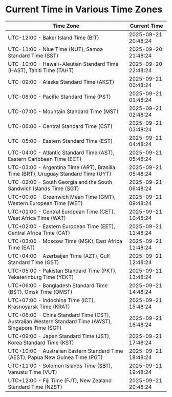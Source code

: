 # Current Time in Various Time Zones

| Time Zone | Current Time |
|-----------|--------------|
| UTC-12:00 - Baker Island Time (BIT) | 2025-09-21 20:48:24 |
| UTC-11:00 - Niue Time (NUT), Samoa Standard Time (SST) | 2025-09-20 21:48:24 |
| UTC-10:00 - Hawaii-Aleutian Standard Time (HAST), Tahiti Time (TAHT) | 2025-09-20 22:48:24 |
| UTC-09:00 - Alaska Standard Time (AKST) | 2025-09-21 00:48:24 |
| UTC-08:00 - Pacific Standard Time (PST) | 2025-09-21 01:48:24 |
| UTC-07:00 - Mountain Standard Time (MST) | 2025-09-21 02:48:24 |
| UTC-06:00 - Central Standard Time (CST) | 2025-09-21 03:48:24 |
| UTC-05:00 - Eastern Standard Time (EST) | 2025-09-21 04:48:24 |
| UTC-04:00 - Atlantic Standard Time (AST), Eastern Caribbean Time (ECT) | 2025-09-21 05:48:24 |
| UTC-03:00 - Argentina Time (ART), Brasília Time (BRT), Uruguay Standard Time (UYT) | 2025-09-21 05:48:24 |
| UTC-02:00 - South Georgia and the South Sandwich Islands Time (SGT) | 2025-09-21 06:48:24 |
| UTC±00:00 - Greenwich Mean Time (GMT), Western European Time (WET) | 2025-09-21 09:48:24 |
| UTC+01:00 - Central European Time (CET), West Africa Time (WAT) | 2025-09-21 10:48:24 |
| UTC+02:00 - Eastern European Time (EET), Central Africa Time (CAT) | 2025-09-21 11:48:24 |
| UTC+03:00 - Moscow Time (MSK), East Africa Time (EAT) | 2025-09-21 11:48:24 |
| UTC+04:00 - Azerbaijan Time (AZT), Gulf Standard Time (GST) | 2025-09-21 12:48:24 |
| UTC+05:00 - Pakistan Standard Time (PKT), Yekaterinburg Time (YEKT) | 2025-09-21 13:48:24 |
| UTC+06:00 - Bangladesh Standard Time (BST), Omsk Time (OMST) | 2025-09-21 14:48:24 |
| UTC+07:00 - Indochina Time (ICT), Krasnoyarsk Time (KRAT) | 2025-09-21 15:48:24 |
| UTC+08:00 - China Standard Time (CST), Australian Western Standard Time (AWST), Singapore Time (SGT) | 2025-09-21 16:48:24 |
| UTC+09:00 - Japan Standard Time (JST), Korea Standard Time (KST) | 2025-09-21 17:48:24 |
| UTC+10:00 - Australian Eastern Standard Time (AEST), Papua New Guinea Time (PGT) | 2025-09-21 18:48:24 |
| UTC+11:00 - Solomon Islands Time (SBT), Vanuatu Time (VUT) | 2025-09-21 19:48:24 |
| UTC+12:00 - Fiji Time (FJT), New Zealand Standard Time (NZST) | 2025-09-21 20:48:24 |
